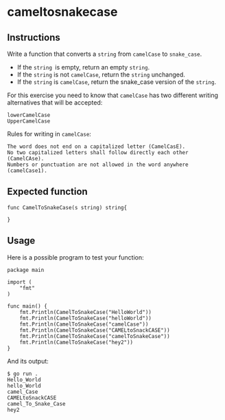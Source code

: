 # cameltosnakecase
## Instructions

Write a function that converts a `string` from `camelCase` to `snake_case`.

   - If the `string `is empty, return an empty ``string``.
   - If the `string` is not `camelCase`, return the `string` unchanged.
   - If the `string` is `camelCase`, return the snake_case version of the `string`.

For this exercise you need to know that `camelCase` has two different writing alternatives that will be accepted:

    lowerCamelCase
    UpperCamelCase

Rules for writing in `camelCase`:

    The word does not end on a capitalized letter (CamelCasE).
    No two capitalized letters shall follow directly each other (CamelCAse).
    Numbers or punctuation are not allowed in the word anywhere (camelCase1).

## Expected function

```
func CamelToSnakeCase(s string) string{

}
```

## Usage

Here is a possible program to test your function:

```
package main

import (
	"fmt"
)

func main() {
	fmt.Println(CamelToSnakeCase("HelloWorld"))
	fmt.Println(CamelToSnakeCase("helloWorld"))
	fmt.Println(CamelToSnakeCase("camelCase"))
	fmt.Println(CamelToSnakeCase("CAMELtoSnackCASE"))
	fmt.Println(CamelToSnakeCase("camelToSnakeCase"))
	fmt.Println(CamelToSnakeCase("hey2"))
}
```

And its output:

```
$ go run .
Hello_World
hello_World
camel_Case
CAMELtoSnackCASE
camel_To_Snake_Case
hey2
```